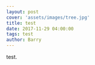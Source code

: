 ```yaml
---
layout: post
cover: 'assets/images/tree.jpg'
title: test
date: 2017-11-29 04:00:00
tags: test
author: Barry
---
```


<p>test.</p>

